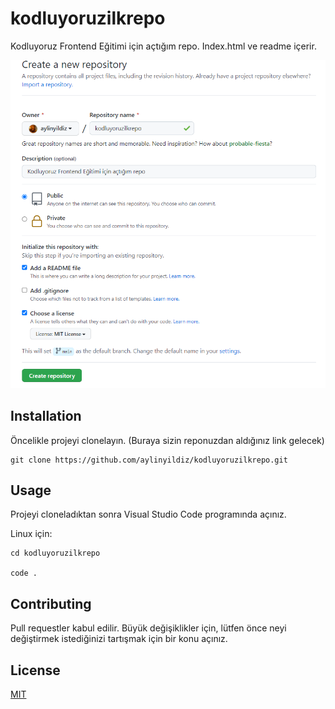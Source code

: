 # kodluyoruzilkrepo

Kodluyoruz Frontend Eğitimi için açtığım repo. Index.html ve readme içerir.

![repo](https://github.com/aylinyildiz/kodluyoruzilkrepo/blob/main/1.PNG)

## Installation

Öncelikle projeyi clonelayın. (Buraya sizin reponuzdan aldığınız link gelecek)

```
git clone https://github.com/aylinyildiz/kodluyoruzilkrepo.git
```

## Usage

Projeyi cloneladıktan sonra Visual Studio Code programında açınız.

Linux için:

```
cd kodluyoruzilkrepo

code .
```

## Contributing

Pull requestler kabul edilir. Büyük değişiklikler için, lütfen önce neyi değiştirmek istediğinizi tartışmak için bir konu açınız.

## License

[MIT](https://choosealicense.com/licenses/mit/)
